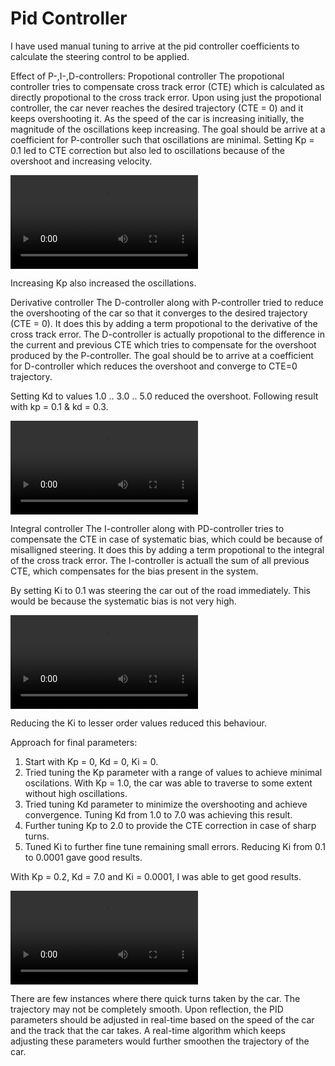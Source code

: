 # Pid Controller

I have used manual tuning to arrive at the pid controller coefficients to calculate the steering control to be applied.

Effect of P-,I-,D-controllers:
Propotional controller
The propotional controller tries to compensate cross track error (CTE) which is calculated as  directly propotional to the cross track error. Upon using just the propotional controller, the car never reaches the desired trajectory (CTE = 0) and it keeps overshooting it.
As the speed of the car is increasing initially, the magnitude of the oscillations keep increasing. The goal should be arrive at a  coefficient for P-controller such that oscillations are minimal.
Setting Kp = 0.1 led to CTE correction but also led to oscillations because of the overshoot and increasing velocity.

![Video Link 1](./pid_kp_0.1.mp4)

Increasing Kp also increased the oscillations.



Derivative controller
The D-controller along with P-controller tried to reduce the overshooting of the car so that it converges to the desired trajectory (CTE = 0). It does this by adding a term propotional to the derivative of the cross track error. The D-controller is actually propotional to the difference in the current and previous CTE which tries to compensate for the overshoot produced by the P-controller.
The goal should be to arrive at a coefficient for D-controller which reduces the overshoot and converge to CTE=0 trajectory.

Setting Kd to values 1.0 .. 3.0 .. 5.0 reduced the overshoot.
Following result with kp = 0.1 & kd = 0.3.

![Video Link 2](./pid_kp_0.1_kd_3.0.mp4)

Integral controller
The I-controller along with PD-controller tries to compensate the CTE in case of systematic bias, which could be because of misalligned steering. It does this by adding a term propotional to the integral of the cross track error. The I-controller is actuall the sum of all previous CTE, which compensates for the bias present in the system. 

By setting Ki to 0.1 was steering the car out of the road immediately. This would be because the systematic bias is not very high.

![Video Link 3](./pid_track_kp_0.2_kd_7.0_ki_0.1.mp4)

Reducing the Ki to lesser order values reduced this behaviour.


Approach for final parameters:
1) Start with Kp = 0, Kd = 0, Ki = 0.
2) Tried tuning the Kp parameter with a range of values to achieve minimal oscilations. With Kp = 1.0, the car was able to traverse to some extent without high oscillations.
3) Tried tuning Kd parameter to minimize the overshooting and achieve convergence. Tuning Kd from 1.0 to 7.0 was achieving this result.
4) Further tuning Kp to 2.0 to provide the CTE correction in case of sharp turns.
5) Tuned Ki to further fine tune remaining small errors. Reducing Ki from 0.1 to 0.0001 gave good results.

With Kp = 0.2, Kd = 7.0 and Ki = 0.0001, I was able to get good results.

![Video Link 4](./final_pid.mp4)

There are few instances where there quick turns taken by the car. The trajectory may not be completely smooth.
Upon reflection, the PID parameters should be adjusted in real-time based on the speed of the car and the track that the car takes.
A real-time algorithm which keeps adjusting these parameters would further smoothen the trajectory of the car.
